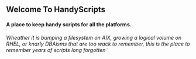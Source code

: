 ## Welcome To HandyScripts


#### A place to keep handy scripts for all the platforms. 

_Wheather it is bumping a filesystem on AIX, growing a logical volume on RHEL, or knarly DBAisms that are too wack to remember, this is the place to remember years of scripts long forgotten_
`

